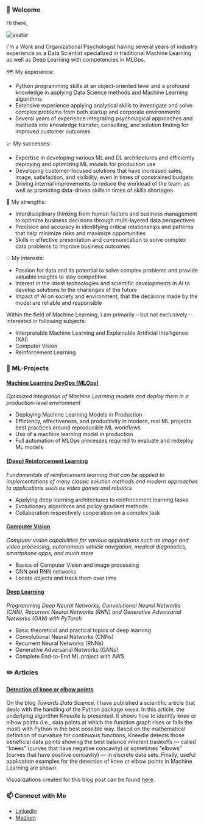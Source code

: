 ### 👋 Welcome

Hi there,

![avatar](https://images.weserv.nl/?url=avatars.githubusercontent.com/u/53251018?v=4&h=150&w=150&fit=cover&mask=circle&maxage=7d)

I'm a Work and Organizational Psychologist having several years of industry experience as a Data Scientist specialized in traditional Machine Learning as well as Deep Learning with competencies in MLOps.

🗺️ My experience:
*	Python programming skills at an object-oriented level and a profound knowledge in applying Data Science methods and Machine Learning algorithms
*	Extensive experience applying analytical skills to investigate and solve complex problems from both startup and corporate environments
*	Several years of experience integrating psychological approaches and methods into knowledge transfer, consulting, and solution finding for improved customer outcomes

💹 My successes:
*	Expertise in developing various ML and DL architectures and efficiently deploying and optimizing ML models for production use
*	Developing customer-focused solutions that have increased sales, image, satisfaction, and visibility, even in times of constrained budgets
*	Driving internal improvements to reduce the workload of the team, as well as promoting data-driven skills in times of skills shortages

💪 My strengths:
*	Interdisciplinary thinking from human factors and business management to optimize business decisions through multi-layered data perspectives
*	Precision and accuracy in identifying critical relationships and patterns that help minimize risks and maximize opportunities
*	Skills in effective presentation and communication to solve complex data problems to improve business outcomes

💡 My interests:
*	Passion for data and its potential to solve complex problems and provide valuable insights to stay competitive
*	Interest in the latest technologies and scientific developments in AI to develop solutions to the challenges of the future
*	Impact of AI on society and environment, that the decisions made by the model are reliable and responsible

Within the field of Machine Learning, I am primarily – but not exclusively – interested in following subjects:
* Interpretable Machine Learning and Explainable Artificial Intelligence (XAI)
* Computer Vision
* Reinforcement Learning

### 💼 ML-Projects

#### [Machine Learning DevOps (MLOps)](https://github.com/d-kleine/Udacity_MLOps)
*Optimized integration of Machine Learning models and deploy them in a production-level environment*
* Deploying Machine Learning Models in Production
* Efficiency, effectiveness, and productivity in modern, real ML projects best practices around reproducible ML workflows
* Use of a machine learning model in production
* Full automation of MLOps processes required to evaluate and redeploy ML models

#### [(Deep) Reinforcement Learning](https://github.com/d-kleine/Udacity_Reinforcement-Learning)
*Fundamentals of reinforcement learning that can be applied to implementations of many classic solution methods and modern approaches to applications such as video games and robotics*
* Applying deep learning architectures to reinforcement learning tasks
* Evolutionary algorithms and policy gradient methods
* Collaboration respectively cooperation on a complex task

#### [Computer Vision](https://github.com/d-kleine/Udacity_Computer-Vision)
*Computer vision capabilities for various applications such as image and video processing, autonomous vehicle navigation, medical diagnostics, smartphone apps, and much more*
* Basics of Computer Vision and image processing
* CNN and RNN networks
* Locate objects and track them over time

#### [Deep Learning](https://github.com/d-kleine/Udacity_Deep-Learning)
*Programming Deep Neural Networks, Convolutional Neural Networks (CNN), Recurrent Neural Networks (RNN) and Generative Adversarial Networks (GAN) with PyTorch*
* Basic theoretical and practical topics of deep learning
* Convolutional Neural Networks  (CNNs)
* Recurrent Neural Networks (RNNs)
* Generative Adversarial Networks (GANs)
* Complete End-to-End ML project with AWS

### ✏️ Articles
#### [Detection of knee or elbow points](https://medium.com/p/d13fc517a63c)
On the blog *Towards Data Science*, I have published a scientific article that deals with the handling of the Python package `kneed`. In this article, the underlying algorithm Kneedle is presented. It shows how to identify knee or elbow points (i.e., data points at which the function graph rises or falls the most) with Python in the best possible way. Based on the mathematical definition of curvature for continuous functions, Kneedle detects those beneficial data points showing the best balance inherent tradeoffs — called “knees” (curves that have negative concavity) or sometimes “elbows” (curves that have positive concavity) — in discrete data sets. Finally, useful application examples for the detection of knee or elbow points in Machine Learning are shown.

Visualizations created for this blog post can be found [here](https://github.com/d-kleine/kneed_visualizations).

### 📫 Connect with Me
* [LinkedIn](https://www.linkedin.com/in/d-kleine)
* [Medium](https://dkleine.medium.com/)
